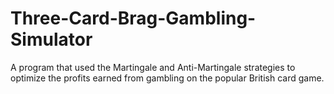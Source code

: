 # Three-Card-Brag-Gambling-Simulator
A program that used the Martingale and Anti-Martingale strategies to optimize the profits earned from gambling on the popular British card game.
